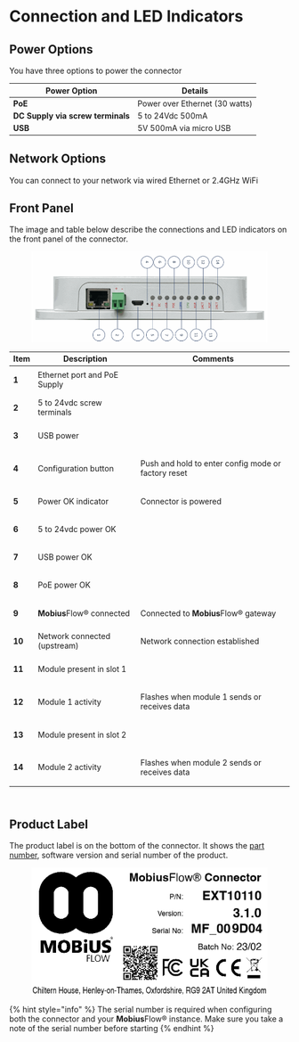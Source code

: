 # Connection and LED Indicators

## Power Options

You have three options to power the connector

| Power Option                      | Details                        |
| --------------------------------- | ------------------------------ |
| **PoE**                           | Power over Ethernet (30 watts) |
| **DC Supply via screw terminals** | 5 to 24Vdc 500mA               |
| **USB**                           | 5V 500mA via micro USB         |

## Network Options

You can connect to your network via wired Ethernet or 2.4GHz WiFi

## Front Panel

The image and table below describe the connections and LED indicators on the front panel of the connector.

<figure><img src="../../.gitbook/assets/Screenshot 2023-03-10 at 12.09.19.png" alt=""><figcaption></figcaption></figure>

| Item   | Description                         | Comments                                                       |
| ------ | ----------------------------------- | -------------------------------------------------------------- |
| **1**  | Ethernet port and PoE Supply        | <p><br></p>                                                    |
| **2**  | 5 to 24vdc screw terminals          | <p><br></p>                                                    |
| **3**  | USB power                           | <p><br></p>                                                    |
| **4**  | Configuration button                | <p>Push and hold to enter config mode or factory reset<br></p> |
| **5**  | Power OK indicator                  | <p>Connector is powered<br></p>                                |
| **6**  | 5 to 24vdc power OK                 | <p><br></p>                                                    |
| **7**  | USB power OK                        | <p><br></p>                                                    |
| **8**  | PoE power OK                        | <p><br></p>                                                    |
| **9**  | **Mobius**Flow® connected           | <p>Connected to <strong>Mobius</strong>Flow® gateway<br></p>   |
| **10** | Network connected (upstream)        | <p>Network connection established<br></p>                      |
| **11** | Module present in slot 1            | <p><br></p>                                                    |
| **12** | Module 1 activity                   | <p>Flashes when module 1 sends or receives data<br></p>        |
| **13** | <p>Module present in slot 2<br></p> | <p><br></p>                                                    |
| **14** | <p>Module 2 activity<br></p>        | <p>Flashes when module 2 sends or receives data<br></p>        |

\
Product Label
-------------

The product label is on the bottom of the connector. It shows the [part number](./#part-numbers), software version and serial number of the product.&#x20;

<figure><img src="../../.gitbook/assets/Screenshot 2023-03-10 at 12.38.17.png" alt=""><figcaption></figcaption></figure>

{% hint style="info" %}
The serial number is required when configuring both the connector and your **Mobius**Flow® instance. Make sure you take a note of the serial number before starting
{% endhint %}
